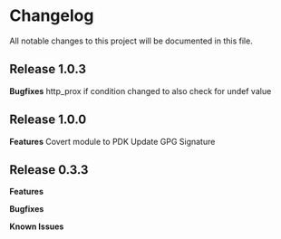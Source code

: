 # Changelog

All notable changes to this project will be documented in this file.

## Release 1.0.3

**Bugfixes**
http_prox if condition changed to also check for undef value

## Release 1.0.0

**Features**
Covert module to PDK
Update GPG Signature

## Release 0.3.3

**Features**

**Bugfixes**

**Known Issues**
